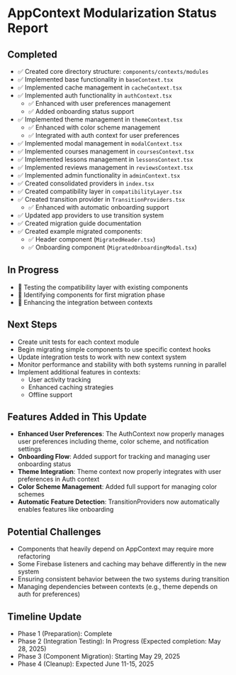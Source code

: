 # AppContext Modularization Status Report

## Completed

- ✅ Created core directory structure: `components/contexts/modules`
- ✅ Implemented base functionality in `baseContext.tsx`
- ✅ Implemented cache management in `cacheContext.tsx`
- ✅ Implemented auth functionality in `authContext.tsx`
  - ✅ Enhanced with user preferences management
  - ✅ Added onboarding status support
- ✅ Implemented theme management in `themeContext.tsx`
  - ✅ Enhanced with color scheme management
  - ✅ Integrated with auth context for user preferences
- ✅ Implemented modal management in `modalContext.tsx`
- ✅ Implemented courses management in `coursesContext.tsx`
- ✅ Implemented lessons management in `lessonsContext.tsx`
- ✅ Implemented reviews management in `reviewsContext.tsx`
- ✅ Implemented admin functionality in `adminContext.tsx`
- ✅ Created consolidated providers in `index.tsx`
- ✅ Created compatibility layer in `compatibilityLayer.tsx`
- ✅ Created transition provider in `TransitionProviders.tsx`
  - ✅ Enhanced with automatic onboarding support
- ✅ Updated app providers to use transition system
- ✅ Created migration guide documentation
- ✅ Created example migrated components:
  - ✅ Header component (`MigratedHeader.tsx`)
  - ✅ Onboarding component (`MigratedOnboardingModal.tsx`)

## In Progress

- 🔄 Testing the compatibility layer with existing components
- 🔄 Identifying components for first migration phase
- 🔄 Enhancing the integration between contexts

## Next Steps

- Create unit tests for each context module
- Begin migrating simple components to use specific context hooks
- Update integration tests to work with new context system
- Monitor performance and stability with both systems running in parallel
- Implement additional features in contexts:
  - User activity tracking
  - Enhanced caching strategies
  - Offline support

## Features Added in This Update

- **Enhanced User Preferences**: The AuthContext now properly manages user preferences including theme, color scheme, and notification settings
- **Onboarding Flow**: Added support for tracking and managing user onboarding status
- **Theme Integration**: Theme context now properly integrates with user preferences in Auth context
- **Color Scheme Management**: Added full support for managing color schemes
- **Automatic Feature Detection**: TransitionProviders now automatically enables features like onboarding

## Potential Challenges

- Components that heavily depend on AppContext may require more refactoring
- Some Firebase listeners and caching may behave differently in the new system
- Ensuring consistent behavior between the two systems during transition
- Managing dependencies between contexts (e.g., theme depends on auth for preferences)

## Timeline Update

- Phase 1 (Preparation): Complete
- Phase 2 (Integration Testing): In Progress (Expected completion: May 28, 2025)
- Phase 3 (Component Migration): Starting May 29, 2025
- Phase 4 (Cleanup): Expected June 11-15, 2025
